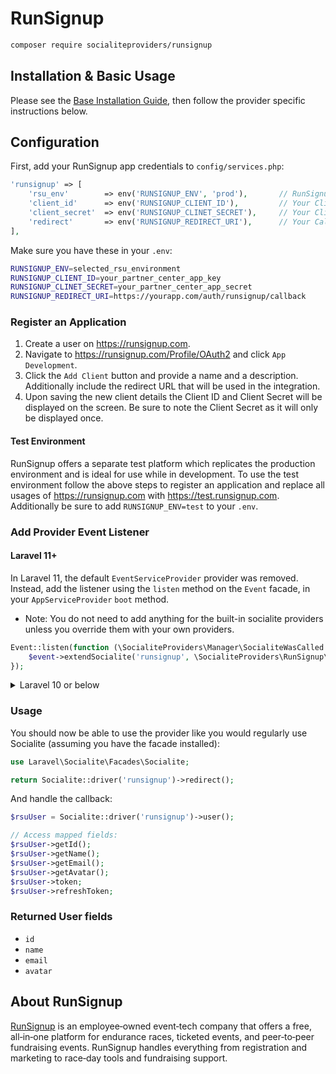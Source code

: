 # RunSignup

```bash
composer require socialiteproviders/runsignup
```

## Installation & Basic Usage

Please see the [Base Installation Guide](https://socialiteproviders.com/usage/), then follow the provider specific
instructions below.

## Configuration

First, add your RunSignup app credentials to `config/services.php`:

```php
'runsignup' => [
    'rsu_env'        => env('RUNSIGNUP_ENV', 'prod'),		// RunSignup Environment (`prod`, `test`)
    'client_id'      => env('RUNSIGNUP_CLIENT_ID'),			// Your Client ID
    'client_secret'  => env('RUNSIGNUP_CLINET_SECRET'),		// Your Client Secret
    'redirect'       => env('RUNSIGNUP_REDIRECT_URI'),		// Your Callback URI
],
```

Make sure you have these in your `.env`:

```bash
RUNSIGNUP_ENV=selected_rsu_environment
RUNSIGNUP_CLIENT_ID=your_partner_center_app_key
RUNSIGNUP_CLINET_SECRET=your_partner_center_app_secret
RUNSIGNUP_REDIRECT_URI=https://yourapp.com/auth/runsignup/callback
```

### Register an Application
1. Create a user on https://runsignup.com.
2. Navigate to https://runsignup.com/Profile/OAuth2 and click `App Development`.
3. Click the `Add Client` button and provide a name and a description. Additionally include the redirect URL that will be used in the integration.
4. Upon saving the new client details the Client ID and Client Secret will be displayed on the screen.  Be sure to note the Client Secret as it will only be displayed once. 

#### Test Environment
RunSignup offers a separate test platform which replicates the production environment and is ideal for use while in development. To use the test environment follow the above steps to register an application and replace all usages of https://runsignup.com with https://test.runsignup.com. Additionally be sure to add `RUNSIGNUP_ENV=test` to your `.env`.

### Add Provider Event Listener

#### Laravel 11+

In Laravel 11, the default `EventServiceProvider` provider was removed. Instead, add the listener using the `listen` method on the `Event` facade, in your `AppServiceProvider` `boot` method.

* Note: You do not need to add anything for the built-in socialite providers unless you override them with your own providers.

```php
Event::listen(function (\SocialiteProviders\Manager\SocialiteWasCalled $event) {
    $event->extendSocialite('runsignup', \SocialiteProviders\RunSignup\Provider::class);
});
```
<details>
<summary>
Laravel 10 or below
</summary>
Configure the package's listener to listen for `SocialiteWasCalled` events.

Add the event to your `listen[]` array in `app/Providers/EventServiceProvider`. See the [Base Installation Guide](https://socialiteproviders.com/usage/) for detailed instructions.

```php
protected $listen = [
    \SocialiteProviders\Manager\SocialiteWasCalled::class => [
        // ... other providers
        \SocialiteProviders\RunSignup\RunSignupExtendSocialite::class.'@handle',
    ],
];
```
</details>

### Usage

You should now be able to use the provider like you would regularly use Socialite (assuming you have the facade installed):

```php
use Laravel\Socialite\Facades\Socialite;

return Socialite::driver('runsignup')->redirect();
```

And handle the callback:

```php
$rsuUser = Socialite::driver('runsignup')->user();

// Access mapped fields:
$rsuUser->getId();
$rsuUser->getName();
$rsuUser->getEmail();
$rsuUser->getAvatar();
$rsuUser->token;
$rsuUser->refreshToken;
```

### Returned User fields

- ``id``
- ``name``
- ``email``
- ``avatar``

## About RunSignup
[RunSignup](https://runsignup.com) is an employee‑owned event‑tech company that offers a free, all‑in‑one platform for endurance races, ticketed events, and peer‑to‑peer fundraising events.  RunSignup handles everything from registration and marketing to race‑day tools and fundraising support.
